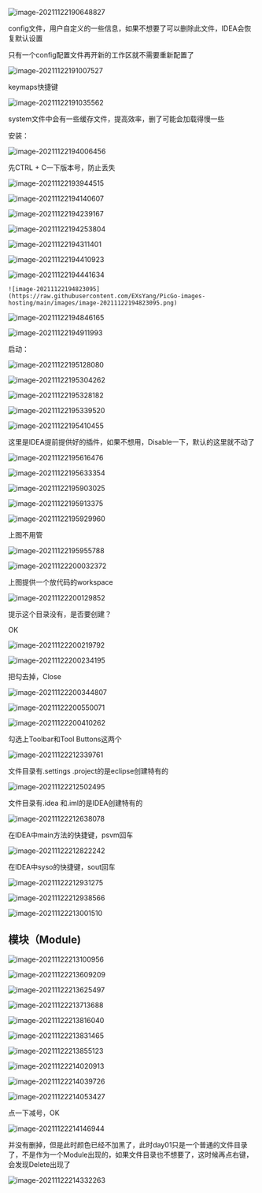 ![image-20211122190648827](https://raw.githubusercontent.com/EXsYang/PicGo-images-hosting/main/images/image-20211122190648827.png)

config文件，用户自定义的一些信息，如果不想要了可以删除此文件，IDEA会恢复默认设置

只有一个config配置文件再开新的工作区就不需要重新配置了

![image-20211122191007527](https://raw.githubusercontent.com/EXsYang/PicGo-images-hosting/main/images/image-20211122191007527.png)

keymaps快捷键

![image-20211122191035562](https://raw.githubusercontent.com/EXsYang/PicGo-images-hosting/main/images/image-20211122191035562.png)

system文件中会有一些缓存文件，提高效率，删了可能会加载得慢一些

安装：

![image-20211122194006456](https://raw.githubusercontent.com/EXsYang/PicGo-images-hosting/main/images/image-20211122194006456.png)

先CTRL + C一下版本号，防止丢失

![image-20211122193944515](https://raw.githubusercontent.com/EXsYang/PicGo-images-hosting/main/images/image-20211122193944515.png)

![image-20211122194140607](https://raw.githubusercontent.com/EXsYang/PicGo-images-hosting/main/images/image-20211122194140607.png)

![image-20211122194239167](https://raw.githubusercontent.com/EXsYang/PicGo-images-hosting/main/images/image-20211122194239167.png)

 ![image-20211122194253804](https://raw.githubusercontent.com/EXsYang/PicGo-images-hosting/main/images/image-20211122194253804.png)

![image-20211122194311401](https://raw.githubusercontent.com/EXsYang/PicGo-images-hosting/main/images/image-20211122194311401.png)

![image-20211122194410923](https://raw.githubusercontent.com/EXsYang/PicGo-images-hosting/main/images/image-20211122194410923.png)

![image-20211122194441634](https://raw.githubusercontent.com/EXsYang/PicGo-images-hosting/main/images/image-20211122194441634.png)

 	![image-20211122194823095](https://raw.githubusercontent.com/EXsYang/PicGo-images-hosting/main/images/image-20211122194823095.png)

![image-20211122194846165](https://raw.githubusercontent.com/EXsYang/PicGo-images-hosting/main/images/image-20211122194846165.png)

![image-20211122194911993](https://raw.githubusercontent.com/EXsYang/PicGo-images-hosting/main/images/image-20211122194911993.png)



启动：

![image-20211122195128080](https://raw.githubusercontent.com/EXsYang/PicGo-images-hosting/main/images/image-20211122195128080.png)

![image-20211122195304262](https://raw.githubusercontent.com/EXsYang/PicGo-images-hosting/main/images/image-20211122195304262.png)

![image-20211122195328182](https://raw.githubusercontent.com/EXsYang/PicGo-images-hosting/main/images/image-20211122195328182.png)

![image-20211122195339520](https://raw.githubusercontent.com/EXsYang/PicGo-images-hosting/main/images/image-20211122195339520.png)

![image-20211122195410455](https://raw.githubusercontent.com/EXsYang/PicGo-images-hosting/main/images/image-20211122195410455.png)

这里是IDEA提前提供好的插件，如果不想用，Disable一下，默认的这里就不动了

![image-20211122195616476](https://raw.githubusercontent.com/EXsYang/PicGo-images-hosting/main/images/image-20211122195616476.png)

![image-20211122195633354](https://raw.githubusercontent.com/EXsYang/PicGo-images-hosting/main/images/image-20211122195633354.png)



![image-20211122195903025](https://raw.githubusercontent.com/EXsYang/PicGo-images-hosting/main/images/image-20211122195903025.png)

![image-20211122195913375](https://raw.githubusercontent.com/EXsYang/PicGo-images-hosting/main/images/image-20211122195913375.png)

![image-20211122195929960](https://raw.githubusercontent.com/EXsYang/PicGo-images-hosting/main/images/image-20211122195929960.png)

上图不用管

![image-20211122195955788](https://raw.githubusercontent.com/EXsYang/PicGo-images-hosting/main/images/image-20211122195955788.png)

![image-20211122200032372](https://raw.githubusercontent.com/EXsYang/PicGo-images-hosting/main/images/image-20211122200032372.png)

上图提供一个放代码的workspace

![image-20211122200129852](https://raw.githubusercontent.com/EXsYang/PicGo-images-hosting/main/images/image-20211122200129852.png)

提示这个目录没有，是否要创建？

OK

![image-20211122200219792](https://raw.githubusercontent.com/EXsYang/PicGo-images-hosting/main/images/image-20211122200219792.png)



![image-20211122200234195](https://raw.githubusercontent.com/EXsYang/PicGo-images-hosting/main/images/image-20211122200234195.png)

把勾去掉，Close

![image-20211122200344807](https://raw.githubusercontent.com/EXsYang/PicGo-images-hosting/main/images/image-20211122200344807.png)

![image-20211122200550071](https://raw.githubusercontent.com/EXsYang/PicGo-images-hosting/main/images/image-20211122200550071.png)

![image-20211122200410262](https://raw.githubusercontent.com/EXsYang/PicGo-images-hosting/main/images/image-20211122200410262.png)

勾选上Toolbar和Tool Buttons这两个



![image-20211122212339761](https://raw.githubusercontent.com/EXsYang/PicGo-images-hosting/main/images/image-20211122212339761.png)

文件目录有.settings  .project的是eclipse创建特有的

![image-20211122212502495](https://raw.githubusercontent.com/EXsYang/PicGo-images-hosting/main/images/image-20211122212502495.png)

文件目录有.idea 和.iml的是IDEA创建特有的

![image-20211122212638078](https://raw.githubusercontent.com/EXsYang/PicGo-images-hosting/main/images/image-20211122212638078.png)

在IDEA中main方法的快捷键，psvm回车

![image-20211122212822242](https://raw.githubusercontent.com/EXsYang/PicGo-images-hosting/main/images/image-20211122212822242.png)

在IDEA中syso的快捷键，sout回车

![image-20211122212931275](https://raw.githubusercontent.com/EXsYang/PicGo-images-hosting/main/images/image-20211122212931275.png)

![image-20211122212938566](https://raw.githubusercontent.com/EXsYang/PicGo-images-hosting/main/images/image-20211122212938566.png)

![image-20211122213001510](https://raw.githubusercontent.com/EXsYang/PicGo-images-hosting/main/images/image-20211122213001510.png)

## 模块（Module)

![image-20211122213100956](https://raw.githubusercontent.com/EXsYang/PicGo-images-hosting/main/images/image-20211122213100956.png)

![image-20211122213609209](https://raw.githubusercontent.com/EXsYang/PicGo-images-hosting/main/images/image-20211122213609209.png)

![image-20211122213625497](https://raw.githubusercontent.com/EXsYang/PicGo-images-hosting/main/images/image-20211122213625497.png)

![image-20211122213713688](https://raw.githubusercontent.com/EXsYang/PicGo-images-hosting/main/images/image-20211122213713688.png)

![image-20211122213816040](https://raw.githubusercontent.com/EXsYang/PicGo-images-hosting/main/images/image-20211122213816040.png)

![image-20211122213831465](https://raw.githubusercontent.com/EXsYang/PicGo-images-hosting/main/images/image-20211122213831465.png)

![image-20211122213855123](https://raw.githubusercontent.com/EXsYang/PicGo-images-hosting/main/images/image-20211122213855123.png)



![image-20211122214020913](https://raw.githubusercontent.com/EXsYang/PicGo-images-hosting/main/images/image-20211122214020913.png)



![image-20211122214039726](https://raw.githubusercontent.com/EXsYang/PicGo-images-hosting/main/images/image-20211122214039726.png)



![image-20211122214053427](https://raw.githubusercontent.com/EXsYang/PicGo-images-hosting/main/images/image-20211122214053427.png)

点一下减号，OK

![image-20211122214146944](https://raw.githubusercontent.com/EXsYang/PicGo-images-hosting/main/images/image-20211122214146944.png)

并没有删掉，但是此时颜色已经不加黑了，此时day01只是一个普通的文件目录了，不是作为一个Module出现的，如果文件目录也不想要了，这时候再点右键，会发现Delete出现了

![image-20211122214332263](https://raw.githubusercontent.com/EXsYang/PicGo-images-hosting/main/images/image-20211122214332263.png)

